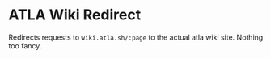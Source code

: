 # ATLA Wiki Redirect

Redirects requests to `wiki.atla.sh/:page` to the actual atla wiki site. Nothing too fancy.
